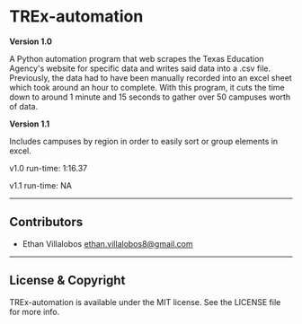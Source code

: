 # TREx-automation
**Version 1.0**

A Python automation program that web scrapes the Texas Education Agency's website for specific data and writes said data
into a .csv file. Previously, the data had to have been manually recorded into an excel sheet which took around an hour
to complete. With this program, it cuts the time down to around 1 minute and 15 seconds to gather over 50 campuses worth
of data.

**Version 1.1**

Includes campuses by region in order to easily sort or group elements in excel.

v1.0 run-time: 1:16.37

v1.1 run-time: NA

---

## Contributors

- Ethan Villalobos <ethan.villalobos8@gmail.com>

---

## License & Copyright

TREx-automation is available under the MIT license. See the LICENSE file for more info.
